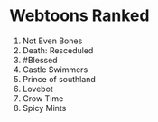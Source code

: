 # Webtoons Ranked

1. Not Even Bones
2. Death: Resceduled
3. #Blessed
4. Castle Swimmers
5. Prince of southland
6. Lovebot
7. Crow Time
8. Spicy Mints
